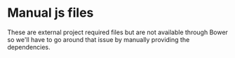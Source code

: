 # Manual js files

These are external project required files but are not available through Bower so we'll have to go around that issue by manually providing the dependencies.
